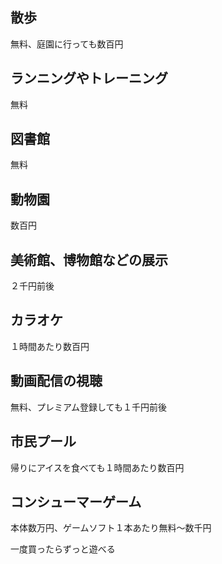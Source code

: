 ## 散歩

無料、庭園に行っても数百円

## ランニングやトレーニング

無料

## 図書館

無料

## 動物園

数百円

## 美術館、博物館などの展示

２千円前後

## カラオケ

１時間あたり数百円

## 動画配信の視聴

無料、プレミアム登録しても１千円前後

## 市民プール

帰りにアイスを食べても１時間あたり数百円

## コンシューマーゲーム

本体数万円、ゲームソフト１本あたり無料〜数千円

一度買ったらずっと遊べる
